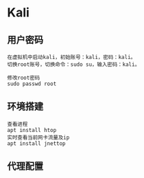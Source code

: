 # Kali

## 用户密码

```
在虚拟机中启动kali，初始账号：kali，密码：kali。
切换root账号，切换命令：sudo su，输入密码：kali。

修改root密码
sudo passwd root
```

## 环境搭建

```
查看进程
apt install htop
实时查看当前网卡流量及ip
apt install jnettop
```



## 代理配置



